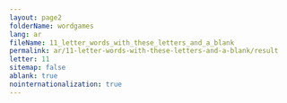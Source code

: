 ```yaml
---
layout: page2
folderName: wordgames
lang: ar
fileName: 11_letter_words_with_these_letters_and_a_blank
permalink: ar/11-letter-words-with-these-letters-and-a-blank/result
letter: 11
sitemap: false
ablank: true
nointernationalization: true
---
```

